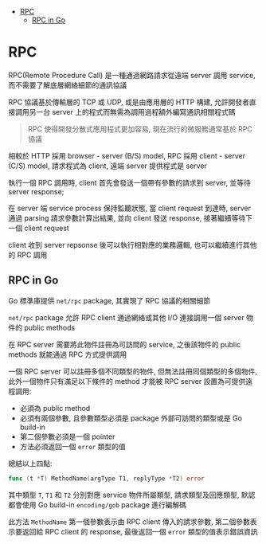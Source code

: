 - [RPC](#rpc)
  - [RPC in Go](#rpc-in-go)

# RPC

RPC(Remote Procedure Call) 是一種通過網路請求從遠端 server 調用 service, 而不需要了解底層網絡細節的通訊協議

RPC 協議基於傳輸層的 TCP 或 UDP, 或是由應用層的 HTTP 構建, 允許開發者直接調用另一台 server 上的程式而無需為調用過程額外編寫通訊相關程式碼

> RPC 使得開發分散式應用程式更加容易, 現在流行的微服務通常基於 RPC 協議

相較於 HTTP 採用 browser - server (B/S) model, RPC 採用 client - server (C/S) model, 請求程式為 client, 遠端 server 提供程式是 server

執行一個 RPC 調用時, client 首先會發送一個帶有參數的請求到 server, 並等待 server response;

在 server 端 service process 保持監聽狀態, 當 client request 到達時, server 通過 parsing 請求參數計算出結果, 並向 client 發送 response, 接著繼續等待下一個 client request

client 收到 server repsonse 後可以執行相對應的業務邏輯, 也可以繼續進行其他的 RPC 調用

## RPC in Go

Go 標準庫提供 `net/rpc` package, 其實現了 RPC 協議的相關細節

`net/rpc` package 允許 RPC client 通過網絡或其他 I/O 連接調用一個 server 物件的 public methods

在 RPC server 需要將此物件註冊為可訪問的 service, 之後該物件的 public methods 就能通過 RPC 方式提供調用

一個 RPC server 可以註冊多個不同類型的物件, 但無法註冊同個類型的多個物件, 此外一個物件只有滿足以下條件的 method 才能被 RPC server 設置為可提供遠程調用:
- 必須為 public method
- 必須有兩個參數, 且參數類型必須是 package 外部可訪問的類型或是 Go build-in
- 第二個參數必須是一個 pointer
- 方法必須返回一個 `error` 類型的值

總結以上四點:
```go
func (t *T) MethodName(argType T1, replyType *T2) error
```

其中類型 `T`, `T1` 和 `T2` 分別對應 service 物件所屬類型, 請求類型及回應類型, 默認都會使用 Go build-in `encoding/gob` package 進行編解碼

此方法 `MethodName` 第一個參數表示由 RPC client 傳入的請求參數, 第二個參數表示要返回給 RPC client 的 response, 最後返回一個 `error` 類型的值表示錯誤資訊